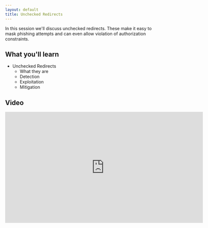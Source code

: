 ```yaml
---
layout: default
title: Unchecked Redirects
---
```


In this session we'll discuss unchecked redirects.  These make it easy to mask phishing attempts and can even allow violation of authorization constraints.

What you'll learn
-----------------

- Unchecked Redirects
	- What they are
	- Detection
	- Exploitation
	- Mitigation

Video
-----

<iframe id="ytplayer" type="text/html" width="640" height="360" src="https://www.youtube-nocookie.com/embed/AEushmkXRpE?rel=0&autoplay=0&origin=https://hacker101.com" frameborder="0"></iframe>
